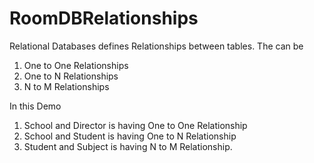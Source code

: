 # RoomDBRelationships

Relational Databases defines Relationships between tables.
The can be 
1. One to One Relationships
2. One to N Relationships
3. N to M Relationships

In this Demo 
1. School and Director is having One to One Relationship
2. School and Student is having One to N Relationship
3. Student and Subject is having N to M Relationship.




